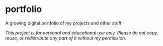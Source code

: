 # portfolio
A growing digital portfolio of my projects and other stuff.

<i>This project is for personal and educational use only. Please do not copy, reuse, or redistribute any part of it without my permission.</i>
